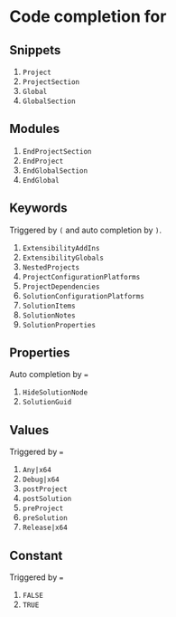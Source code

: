 # Code completion for

## Snippets

1. `Project`
2. `ProjectSection`
3. `Global`
4. `GlobalSection`

## Modules

1. `EndProjectSection`
2. `EndProject`
3. `EndGlobalSection`
4. `EndGlobal`

## Keywords

Triggered by `(` and auto completion by `)`.

1. `ExtensibilityAddIns`
2. `ExtensibilityGlobals`
3. `NestedProjects`
4. `ProjectConfigurationPlatforms`
5. `ProjectDependencies`
6. `SolutionConfigurationPlatforms`
7. `SolutionItems`
8. `SolutionNotes`
9. `SolutionProperties`

## Properties

Auto completion by `=`

1. `HideSolutionNode`
2. `SolutionGuid`

## Values

Triggered by `=`

1. `Any|x64`
2. `Debug|x64`
3. `postProject`
4. `postSolution`
5. `preProject`
6. `preSolution`
7. `Release|x64`

## Constant

Triggered by `=`

1. `FALSE`
2. `TRUE`

